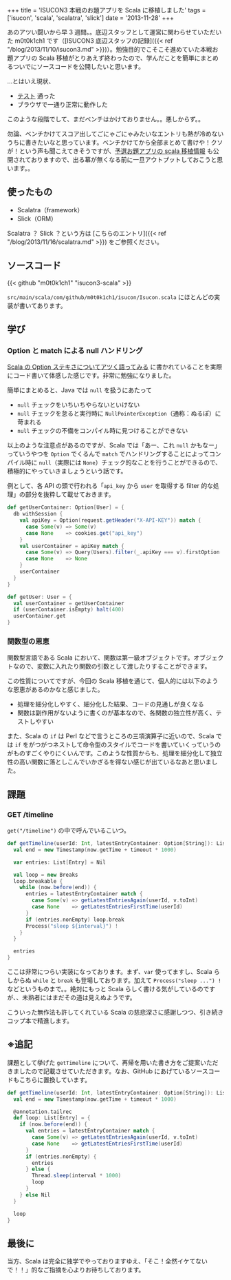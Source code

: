 +++
title = 'ISUCON3 本戦のお題アプリを Scala に移植しました'
tags = ['isucon', 'scala', 'scalatra', 'slick']
date = '2013-11-28'
+++

あのアツい闘いから早 3 週間。。底辺スタッフとして運営に関わらせていただいた m0t0k1ch1 です（[ISUCON3 底辺スタッフの記録]({{< ref "/blog/2013/11/10/isucon3.md" >}})）。勉強目的でこそこそ進めていた本戦お題アプリの Scala 移植がとりあえず終わったので、学んだことを簡単にまとめるついでにソースコードを公開したいと思います。

<!--more-->

…とはいえ現状、

- [テスト](https://github.com/kayac/isucon3/blob/master/final/webapp/perl/t/01_webapp.t) 通った
- ブラウザで一通り正常に動作した

このような段階でして、まだベンチはかけておりません。。悪しからず。。

勿論、ベンチかけてスコア出してごにゃごにゃみたいなエントリも熱が冷めないうちに書きたいなと思っています。ベンチかけてから全部まとめて書けや！クソが！という声も聞こえてきそうですが、[予選お題アプリの scala 移植情報](https://dl.dropboxusercontent.com/u/261418/scala_at_isucon3/index.html) も公開されておりますので、出る幕が無くなる前に一旦アウトプットしておこうと思います。。

## 使ったもの

- Scalatra（framework）
- Slick（ORM）

Scalatra ？ Slick ？という方は [こちらのエントリ]({{< ref "/blog/2013/11/16/scalatra.md" >}}) をご参照ください。

## ソースコード

{{< github "m0t0k1ch1" "isucon3-scala" >}}

`src/main/scala/com/github/m0t0k1ch1/isucon/Isucon.scala` にほとんどの実装が書いてあります。

## 学び

### Option と match による null ハンドリング

[Scala の Option ステキさについてアツく語ってみる](http://yuroyoro.hatenablog.com/entry/20100710/1278763193) に書かれていることを実際にコード書いて体感した感じです。非常に勉強になりました。

簡単にまとめると、Java では `null` を扱うにあたって

- `null` チェックをいちいちやらないといけない
- `null` チェックを怠ると実行時に `NullPointerException`（通称：ぬるぽ）に苛まれる
- `null` チェックの不備をコンパイル時に見つけることができない

以上のような注意点があるのですが、Scala では「あー、これ `null` かもなー」っていうやつを `Option` でくるんで `match` でハンドリングすることによってコンパイル時に `null`（実際には `None`）チェック的なことを行うことができるので、積極的にやっていきましょうという話です。

例として、各 API の頭で行われる「`api_key` から `user` を取得する filter 的な処理」の部分を抜粋して載せておきます。

```scala
def getUserContainer: Option[User] = {
  db withSession {
    val apiKey = Option(request.getHeader("X-API-KEY")) match {
      case Some(v) => Some(v)
      case None    => cookies.get("api_key")
    }
    val userContainer = apiKey match {
      case Some(v) => Query(Users).filter(_.apiKey === v).firstOption
      case None    => None
    }
    userContainer
  }
}

def getUser: User = {
  val userContainer = getUserContainer
  if (userContainer.isEmpty) halt(400)
  userContainer.get
}
```

### 関数型の恩恵

関数型言語である Scala において、関数は第一級オブジェクトです。オブジェクトなので、変数に入れたり関数の引数として渡したりすることができます。

この性質についてですが、今回の Scala 移植を通じて、個人的には以下のような恩恵があるのかなと感じました。

- 処理を細分化しやすく、細分化した結果、コードの見通しが良くなる
- 関数は副作用がないように書くのが基本なので、各関数の独立性が高く、テストしやすい

また、Scala の `if` は Perl などで言うところの三項演算子に近いので、Scala では `if` をがつがつネストして命令型のスタイルでコードを書いていくっていうのがものすごくやりにくいんです。このような性質からも、処理を細分化して独立性の高い関数に落としこんでいかざるを得ない感じが出ているなあと思いました。

## 課題

### GET /timeline

`get("/timeline")` の中で呼んでいるこいつ。

```scala
def getTimeline(userId: Int, latestEntryContainer: Option[String]): List[Entry] = {
  val end = new Timestamp(now.getTime + timeout * 1000)

  var entries: List[Entry] = Nil

  val loop = new Breaks
  loop.breakable {
    while (now.before(end)) {
      entries = latestEntryContainer match {
        case Some(v) => getLatestEntriesAgain(userId, v.toInt)
        case None    => getLatestEntriesFirstTime(userId)
      }
      if (entries.nonEmpty) loop.break
      Process("sleep ${interval}") !
    }
  }

  entries
}
```

ここは非常につらい実装になっております。まず、`var` 使ってますし、Scala らしからぬ `while` と `break` も登場しております。加えて `Process("sleep ...") !` などというものまで。。絶対にもっと Scala らしく書ける気がしているのですが、、未熟者にはまだその道は見えぬようです。

こういった無作法も許してくれている Scala の慈悲深さに感謝しつつ、引き続きコップ本で精進します。

## ※追記

課題として挙げた `getTimeline` について、再帰を用いた書き方をご提案いただきましたので記載させていただきます。なお、GitHub にあげているソースコードもこちらに置換しています。

```scala
def getTimeline(userId: Int, latestEntryContainer: Option[String]): List[Entry] = {
  val end = new Timestamp(now.getTime + timeout * 1000)

  @annotation.tailrec
  def loop: List[Entry] = {
    if (now.before(end)) {
      val entries = latestEntryContainer match {
        case Some(v) => getLatestEntriesAgain(userId, v.toInt)
        case None    => getLatestEntriesFirstTime(userId)
      }
      if (entries.nonEmpty) {
        entries
      } else {
        Thread.sleep(interval * 1000)
        loop
      }
    } else Nil
  }

  loop
}
```

## 最後に

当方、Scala は完全に独学でやっておりますゆえ、「そこ！全然イケてないで！！」的なご指摘を心よりお待ちしております。
